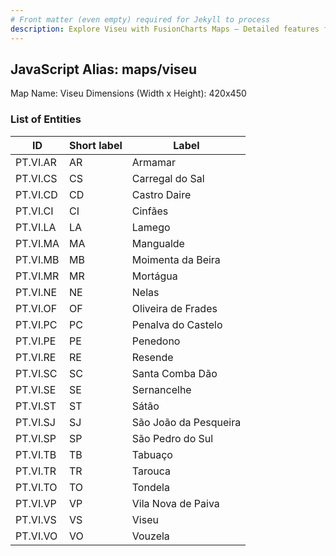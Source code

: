 ```yaml
---
# Front matter (even empty) required for Jekyll to process
description: Explore Viseu with FusionCharts Maps – Detailed features for seamless integration. Try now & enhance your data visualization today! 
---
```


## JavaScript Alias: maps/viseu

Map Name: Viseu
Dimensions (Width x Height): 420x450





### List of Entities

ID | Short label | Label
---|---|---|
PT.VI.AR|AR|Armamar
PT.VI.CS|CS|Carregal do Sal
PT.VI.CD|CD|Castro Daire
PT.VI.CI|CI|Cinfães
PT.VI.LA|LA|Lamego
PT.VI.MA|MA|Mangualde
PT.VI.MB|MB|Moimenta da Beira
PT.VI.MR|MR|Mortágua
PT.VI.NE|NE|Nelas
PT.VI.OF|OF|Oliveira de Frades
PT.VI.PC|PC|Penalva do Castelo
PT.VI.PE|PE|Penedono
PT.VI.RE|RE|Resende
PT.VI.SC|SC|Santa Comba Dão
PT.VI.SE|SE|Sernancelhe
PT.VI.ST|ST|Sátão
PT.VI.SJ|SJ|São João da Pesqueira
PT.VI.SP|SP|São Pedro do Sul
PT.VI.TB|TB|Tabuaço
PT.VI.TR|TR|Tarouca
PT.VI.TO|TO|Tondela
PT.VI.VP|VP|Vila Nova de Paiva
PT.VI.VS|VS|Viseu
PT.VI.VO|VO|Vouzela

